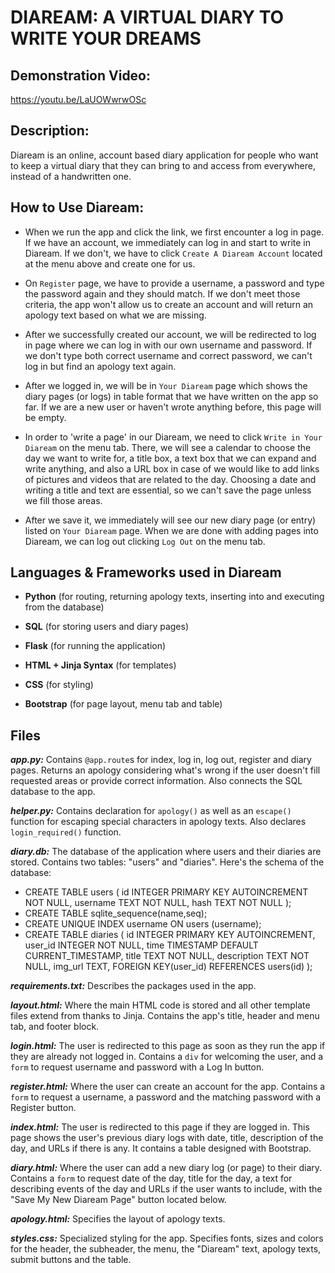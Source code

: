 # DIAREAM: A VIRTUAL DIARY TO WRITE YOUR DREAMS


## Demonstration Video:
https://youtu.be/LaUOWwrwOSc


## Description:
Diaream is an online, account based diary application for people who want to keep a virtual diary that they can bring to and access from everywhere, instead of a handwritten one.


## How to Use Diaream:
- When we run the app and click the link, we first encounter a log in page. If we have an account, we immediately can log in and start to write in Diaream. If we don't, we have to click `Create A Diaream Account` located at the menu above and create one for us.

- On `Register` page, we have to provide a username, a password and type the password again and they should match. If we don't meet those criteria, the app won't allow us to create an account and will return an apology text based on what we are missing.

- After we successfully created our account, we will be redirected to log in page where we can log in with our own username and password. If we don't type both correct username and correct password, we can't log in but find an apology text again.

- After we logged in, we will be in `Your Diaream` page which shows the diary pages (or logs) in table format that we have written on the app so far. If we are a new user or haven't wrote anything before, this page will be empty.
 
- In order to 'write a page' in our Diaream, we need to click `Write in Your Diaream` on the menu tab. There, we will see a calendar to choose the day we want to write for, a title box, a text box that we can expand and write anything, and also a URL box in case of we would like to add links of pictures and videos that are related to the day. Choosing a date and writing a title and text are essential, so we can't save the page unless we fill those areas.

- After we save it, we immediately will see our new diary page (or entry) listed on `Your Diaream` page. When we are done with adding pages into Diaream, we can log out clicking `Log Out` on the menu tab.


## Languages & Frameworks used in Diaream
- **Python** (for routing, returning apology texts, inserting into and executing from the database)

- **SQL** (for storing users and diary pages)

- **Flask** (for running the application)

- **HTML + Jinja Syntax** (for templates)

- **CSS** (for styling)

- **Bootstrap** (for page layout, menu tab and table)


## Files
***app.py:*** Contains `@app.route`s for index, log in, log out, register and diary pages. Returns an apology considering what's wrong if the user doesn't fill requested areas or provide correct information. Also connects the SQL database to the app.

***helper.py:*** Contains declaration for `apology()` as well as an `escape()` function for escaping special characters in apology texts. Also declares `login_required()` function.

***diary.db:*** The database of the application where users and their diaries are stored. Contains two tables: "users" and "diaries". Here's the schema of the database:
- CREATE TABLE users ( id INTEGER PRIMARY KEY AUTOINCREMENT NOT NULL, username TEXT NOT NULL, hash TEXT NOT NULL );
- CREATE TABLE sqlite_sequence(name,seq);
- CREATE UNIQUE INDEX username ON users (username);
- CREATE TABLE diaries ( id INTEGER PRIMARY KEY AUTOINCREMENT, user_id INTEGER NOT NULL, time TIMESTAMP DEFAULT CURRENT_TIMESTAMP, title TEXT NOT NULL, description TEXT NOT NULL, img_url TEXT, FOREIGN KEY(user_id) REFERENCES users(id) );

***requirements.txt:*** Describes the packages used in the app.

***layout.html:*** Where the main HTML code is stored and all other template files extend from thanks to Jinja. Contains the app's title, header and menu tab, and footer block.

***login.html:*** The user is redirected to this page as soon as they run the app if they are already not logged in. Contains a `div` for welcoming the user, and a `form` to request username and password with a Log In button.

***register.html:*** Where the user can create an account for the app. Contains a `form` to request a username, a password and the matching password with a Register button.

***index.html:*** The user is redirected to this page if they are logged in. This page shows the user's previous diary logs with date, title, description of the day, and URLs if there is any. It contains a table designed with Bootstrap.

***diary.html:*** Where the user can add a new diary log (or page) to their diary. Contains a `form` to request date of the day, title for the day, a text for describing events of the day and URLs if the user wants to include, with the "Save My New Diaream Page" button located below.

***apology.html:*** Specifies the layout of apology texts.

***styles.css:*** Specialized styling for the app. Specifies fonts, sizes and colors for the header, the subheader, the menu, the "Diaream" text, apology texts, submit buttons and the table.

